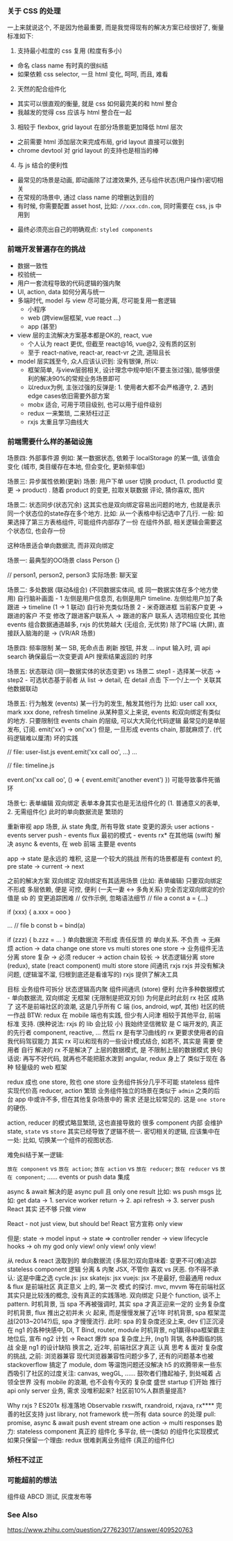 
### 关于 CSS 的处理

一上来就说这个, 不是因为他最重要, 而是我觉得现有的解决方案已经很好了, 衡量标准如下:

1. 支持最小粒度的 css 复用 (粒度有多小)
  - 命名 class name 有时真的很纠结
  - 如果依赖 css selector, 一旦 html 变化, 呵呵, 而且, 难看
2. 天然的配合组件化
  - 其实可以很直观的衡量, 就是 css 如何最完美的和 html 整合
  - 我越发的觉得 css 应该与 html 整合在一起
3. 相较于 flexbox, grid layout 在部分场景能更加降低 html 层次
  - 之前需要 html 添加层次来完成布局, grid layout 直接可以做到
  - chrome devtool 对 grid layout 的支持也是相当的棒
4. 与 js 结合的便利性
  - 最常见的场景是动画, 即动画除了过渡效果外, 还与组件状态(用户操作)密切相关
  - 在常规的场景中, 通过 class name 的增删达到目的
  - 有时候, 你需要配置 asset host, 比如: `//xxx.cdn.com`, 同时需要在 css, js 中用到

* 最终必须亮出自己的明确观点: `styled components`

### 前端开发普遍存在的挑战

* 数据一致性
* 校验统一
* 用户一套流程导致的代码逻辑的强内聚
* UI, action, data 如何分离与统一
* 多端时代, model 与 view 尽可能分离, 尽可能复用一套逻辑
  - 小程序
  - web (跨view层框架, vue react ...)
  - app (甚至)
* view 层的主流解决方案基本都是OK的, react, vue
  - 个人认为 react 更优, 但截至 react@16, vue@2, 没有质的区别
  - 至于 react-native, react-ar, react-vr 之流, 道阻且长
* model 层实践至今, 众人应该认识到: 没有银弹, 所以:
  - 框架简单, 与view层弱相关, 设计理念中规中矩(不要主张过强), 能够很便利的解决90%的常规业务场景即可
  - 以redux为例, 主张过强的反弹是: 1. 使用者大都不会严格遵守, 2. 遇到edge cases依旧需要外部方案
  - mobx 适合, 可用于项目级别, 也可以用于组件级别
  - redux 一来繁琐, 二来矫枉过正
  - rxjs 太重且学习曲线大

### 前端需要什么样的基础设施

场景四: 外部事件源
例如: 某一数据状态, 依赖于 localStorage 的某一值, 该值会变化 (城市, 类目缓存在本地, 但会变化, 更新频率低)


场景三: 异步属性依赖(更新)
场景: 用户下单 user 切换 product, (1. productId 变更 -> product) . 随着 product 的变更,
拉取关联数据 评论, 猜你喜欢, 图片

场景二: 状态同步(状态冗余)
这其实也是双向绑定容易出问题的地方, 也就是表示同一个状态位的state存在多个地方.
比如: 从一个表格中标记选中了几行.
一般: 如果选择了第三方表格组件, 可能组件内部存了一份
在组件外部, 相关逻辑会需要这个状态位, 也会存一份

这种场景适合单向数据流, 而非双向绑定

场景一: 最典型的OO场景
class Person {}

// person1, person2, person3
实际场景: 聊天室


场景二: 多处数据 (联动&组合) (不同数据实体间, 或 同一数据实体在多个地方使用)
自行脑补画面 - 1
左侧是用户信息页, 右侧是用户 timeline. 左侧给用户加了条 跟进 -> timeline (1 -> 1 联动)
自行补充类似场景
2 - 米奇跟进框
当前客户变更 -> 跟进的客户 不变
修改了跟进客户联系人 -> 跟进的客户 联系人 选项相应变化
其他 events
组合数据通道越多, rxjs 的优势越大 (无组合, 无优势)
除了PC端 (大屏), 直接跃入脑海的是 -> (VR/AR 场景)


场景四: 频率限制
某一 SB, 死命点击 刷新 按钮, 并发 ...
input 输入时, 调 api search
确保最后一次变更调 API
搜索结果返回的 时序


场景五: 状态联动 (同一数据实体的状态变更) vs 场景二
step1 - 选择某一状态 -> step2 - 可选状态基于前者
从 list -> detail, 在 detail 点击 下一个/上一个
关联其他数据联动


场景五: 行为触发 (events)
某一行为的发生, 触发其他行为
比如: user call xxx, mark xxx done, refresh timeline
从某种意义上来说, events 和双向绑定有类似的地方.
只要限制住 events chain 的层级, 可以大大简化代码逻辑
最常见的是单层 发布, 订阅. emit('xx') -> on('xx')
但是, 一旦形成 events chain, 那就麻烦了. (代码逻辑难以厘清)
坏的实践

// file: user-list.js
event.emit('xx call oo', ...)
...

// file: timeline.js

event.on('xx call oo', () => {
  event.emit('another event')
})
可能导致事件死循环

场景七: 表单编辑
双向绑定
表单本身其实也是无法组件化的 (1. 普通意义的表单, 2. 无需组件化)
此时的单向数据流是 繁琐的


重新审视 app 场景, 从 state 角度, 所有导致 state 变更的源头
user actions - events
server push - events
flux 最初的模式 - events
rx* 在其他端 (swift) 解决 async & events, 在 web 前端 主要是 events

app -> state 是永远的 堆积, 这是一个较大的挑战
所有的场景都是有 context 的, pre state -> current -> next



之前的解决方案
双向绑定
双向绑定有其适用场景 (比如: 表单编辑)
只要双向绑定不形成 多层依赖, 便是 可控, 便利 (一夫一妻 <-> 多角关系)
完全否定双向绑定的价值是 sb 的
变更追踪困难
// 仅作示例, 忽略语法细节
// file a
const a = {...}

if (xxx) {
  a.xxx = ooo
}

...
// file b
const b = bind(a)

if (zzz) {
  b.zzz = ...
}
单向数据流
不形成 责任反馈 的 单向关系. 不负责 -> 无麻烦
action -> data change
one store vs multi stores
one store -> 业务组件无法分离
store 复杂 -> 必须 reducer -> action chain 较长 -> 状态逻辑分离 store (redux), state (react component)
multi store
store 间通讯
rxjs
rxjs 并没有解决问题, (逻辑溜不溜, 归根到底还是看谁写的)
rxjs 提供了解决工具






目标
业务组件可拆分
状态逻辑高内聚
组件间通讯 (store) 便利
允许多种数据模式 - 单向数据流, 双向绑定
无框架 (无限制是把双刃剑)
为何是此时此刻
rx 社区 成熟了
这不是前端社区的浪潮, 这是几乎所有 C 端 (ios, android, wpf, 其他) 社区的统一作战
BTW: redux 在 mobile 端也有实践, 但少有人问津
相较于其他平台, 前端 标准 支持. (换种说法: rxjs 的 lib 会比较 小)
我始终坚信微软 是 C 端开发的, 真正的先行者
component, reactive, ...
然后
rx 是有学习曲线的
rx 更要求使用者的自我代码驾驭能力
其实 rx 可以和现有的一些设计模式结合, 如若不, 其实是 需要 使用者 自行 解决的
rx 不是解决了 上层的数据模式, 是 不限制上层的数据模式
换句话说: 再写不好代码, 就再也不能把脏水泼到 angular, redux 身上了
类似于现在 各种 轻量级的 web 框架



redux
成也 one store, 败也 one store
业务组件拆分几乎不可能
stateless 组件实现代价高
reducer, action 繁琐
业务组件独立的场景在类似于 `admin` 之类的后台 app 中或许不多,
但在其他复杂场景中的 需求 还是比较常见的. 这是 `one store` 的硬伤.

action, reducer 的模式略显繁琐, 这也直接导致的 很多 component 内部
会维护 state, `state` vs `store` 其实已经导致了逻辑不统一.
密切相关的逻辑, 应该集中在一处: 比如, 切换某一个组件的视图状态.

难免纠结于某一逻辑:

`放在 component` vs `放在 action`;
`放在 action` vs `放在 reducer`;
`放在 reducer` vs `放在 component`;
......
events or push data 集成

async & await 解决的是 async pull 且 only one result
比如: ws push msgs
比如: get data -> 1. service worker return -> 2. api refresh -> 3. server push
React 其实 还不够 只做 view

React - not just view, but should be!
React 官方宣称 only view

但是: state -> model
input -> state => controller
render -> view
lifecycle hooks -> oh my god
only view! only view! only view!



从 redux & react 汲取到的
单向数据流
(多层次)双向意味着: 变更不可(难)追踪
stateless component
逻辑 分离 & 内聚
JSX, 不管你 喜欢 vs 厌恶. 你不得不承认: 这是中庸之选
cycle.js: jsx
skatejs: jsx
vuejs: jsx
不是最好, 但最通用
redux & flux 是前端社区 真正意义 上的, 第一次 模式 的探讨.
mvc, mvvm 等在前端社区其实只是比较浅的概念, 没有真正的实践落地.
双向绑定 只是个 function, 谈不上 pattern.
时机背景, 当 spa 不再被强调时, 其实 spa 才真正迎来一定的 业务复杂度
时机背景, flux 推出之初并未 火 起来, 而是慢慢发展了近1年
时机背景, spa 框架混战(2013~2014?)后, spa 才慢慢流行.
此时: spa 的复杂度还没上来, dev 们正沉浸在 ng1 的各种快感中, DI, T Bind, router, module
时机背景, ng1赢得spa框架霸主地位后, 宣布 ng2 计划 -> React 爆炸
spa 复杂度上升, (ng1) 背锅, 各种面临的挑战 全是 ng1 的设计缺陷
换言之, 近2年, 前端社区才真正 认真 思考 & 面对 复杂度 的挑战, 之前:
浏览器兼容
现代浏览器兼容性问题少多了, 还有的问题基本也被 stackoverflow 搞定了
module, dom 等温饱问题还没解决
h5 的欢腾带来一些东西吸引了社区的过度关注: canvas, wegGL, ......
鼓吹者们撸起袖子, 到处喊着 占领全世界
没有 mobile 的浪潮, 也不会有今天的 复杂度 盛世
startup 们开始 推行 api only server
业务, 需求 没堆积起来?
社区前10%人群质量提高?


Why rxjs ?
ES201x 标准落地 Observable
rxswift, rxandroid, rxjava, rx**** 完善的社区支持
just library, not framework
统一所有 data source 的处理
pull: promise, async & await
push
event
stream
one action -> multi responses
助力: stateless component
真正的 组件化
多平台, 统一(类似) 的组件化实现模式
如果只保留一个理由: redux 很难剥离业务组件 (真正的组件化)



### 矫枉不过正



### 可能超前的想法

组件级 ABCD 测试, 灰度发布等

### See Also

https://www.zhihu.com/question/277623017/answer/409520763

